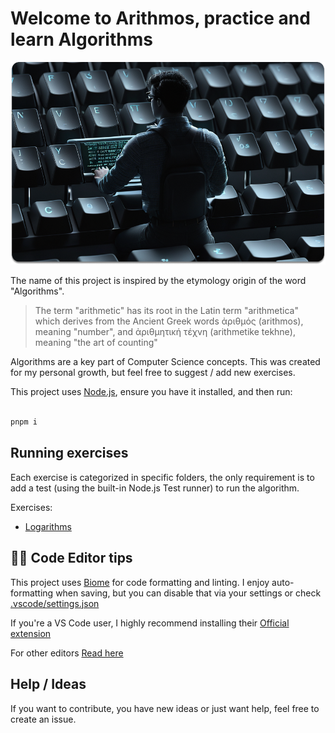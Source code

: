 # Welcome to Arithmos, practice and learn Algorithms

![Cover](cover.png)

The name of this project is inspired by the etymology origin of the word "Algorithms".

> The term "arithmetic" has its root in the Latin term "arithmetica" which derives from the Ancient Greek words ἀριθμός (arithmos), meaning "number", and ἀριθμητική τέχνη (arithmetike tekhne), meaning "the art of counting"

Algorithms are a key part of Computer Science concepts. This was created for my personal growth, but feel free to suggest / add new exercises.

This project uses [Node.js](https://nodejs.org/), ensure you have it installed, and then run:

```js

pnpm i

```

## Running exercises

Each exercise is categorized in specific folders, the only requirement is to add a test (using the built-in Node.js Test runner) to run the algorithm.

Exercises:

- [Logarithms](logarithms/README.md)

## 💅🏼 Code Editor tips

This project uses [Biome](https://biomejs.dev/) for code formatting and linting.
I enjoy auto-formatting when saving, but you can disable that via your settings or check [.vscode/settings.json](.vscode/settings.json)

If you're a VS Code user, I highly recommend installing their [Official extension](https://marketplace.visualstudio.com/items?itemName=biomejs.biome)

For other editors [Read here](https://biomejs.dev/guides/editors/first-party-plugins/)

## Help / Ideas

If you want to contribute, you have new ideas or just want help, feel free to create an issue.
